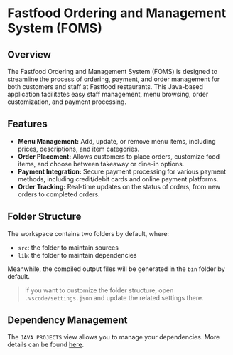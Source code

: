 # Fastfood Ordering and Management System (FOMS)

## Overview

The Fastfood Ordering and Management System (FOMS) is designed to streamline the process of ordering, payment, and order management for both customers and staff at Fastfood restaurants. This Java-based application facilitates easy staff management, menu browsing, order customization, and payment processing.

## Features

- **Menu Management:** Add, update, or remove menu items, including prices, descriptions, and item categories.
- **Order Placement:** Allows customers to place orders, customize food items, and choose between takeaway or dine-in options.
- **Payment Integration:** Secure payment processing for various payment methods, including credit/debit cards and online payment platforms.
- **Order Tracking:** Real-time updates on the status of orders, from new orders to completed orders.

## Folder Structure

The workspace contains two folders by default, where:

- `src`: the folder to maintain sources
- `lib`: the folder to maintain dependencies

Meanwhile, the compiled output files will be generated in the `bin` folder by default.

> If you want to customize the folder structure, open `.vscode/settings.json` and update the related settings there.

## Dependency Management

The `JAVA PROJECTS` view allows you to manage your dependencies. More details can be found [here](https://github.com/microsoft/vscode-java-dependency#manage-dependencies).
